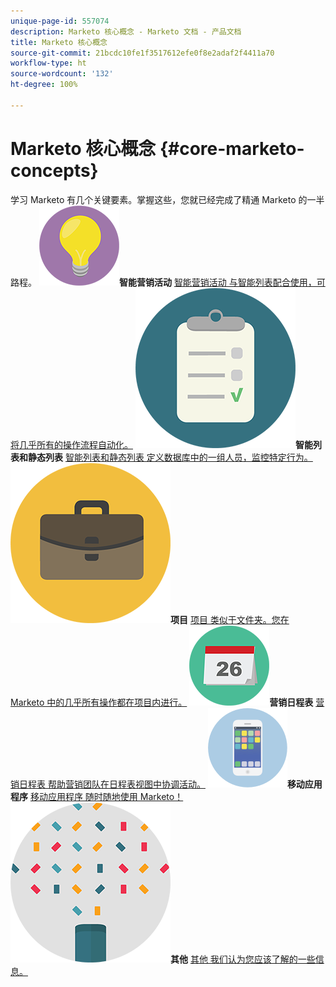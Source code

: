 ```yaml
---
unique-page-id: 557074
description: Marketo 核心概念 - Marketo 文档 - 产品文档
title: Marketo 核心概念
source-git-commit: 21bcdc10fe1f3517612efe0f8e2adaf2f4411a70
workflow-type: ht
source-wordcount: '132'
ht-degree: 100%

---
```



# Marketo 核心概念 {#core-marketo-concepts}

学习 Marketo 有几个关键要素。掌握这些，您就已经完成了精通 Marketo 的一半路程。
**![智能营销活动](assets/seo-01.png)智能营销活动** [智能营销活动 与智能列表配合使用，可将几乎所有的操作流程自动化。](https://docs.marketo.com/display/DOCS/Smart+Campaigns)     **![智能列表和静态列表](assets/office-35.png)智能列表和静态列表** [智能列表和静态列表 定义数据库中的一组人员，监控特定行为。](https://docs.marketo.com/display/DOCS/Smart+Lists+and+Static+Lists)     **![项目](assets/office-02.png)项目** [项目 类似于文件夹。您在 Marketo 中的几乎所有操作都在项目内进行。](https://docs.marketo.com/display/DOCS/Programs)     **![营销日程表](assets/office-10.png)营销日程表** [营销日程表 帮助营销团队在日程表视图中协调活动。](https://docs.marketo.com/display/DOCS/Marketing+Calendar)     **![移动应用程序](assets/mobile-apps.png)移动应用程序** [移动应用程序 随时随地使用 Marketo！](core-marketo-concepts/mobile-apps.md)     **![其他](assets/party-11.png)其他** [其他 我们认为您应该了解的一些信息。](https://docs.marketo.com/display/DOCS/Miscellaneous)
